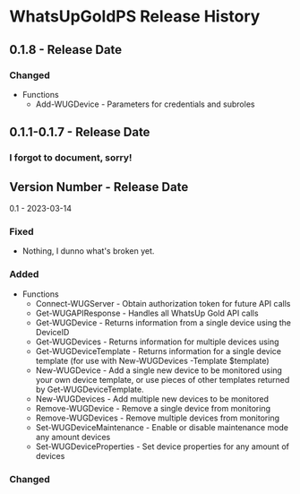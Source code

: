 # WhatsUpGoldPS Release History
## 0.1.8 - Release Date
### Changed
* Functions
  * Add-WUGDevice - Parameters for credentials and subroles
 
## 0.1.1-0.1.7 - Release Date
### I forgot to document, sorry!

## Version Number - Release Date
0.1 - 2023-03-14

### Fixed
* Nothing, I dunno what's broken yet.

### Added
* Functions
  * Connect-WUGServer - Obtain authorization token for future API calls
  * Get-WUGAPIResponse - Handles all WhatsUp Gold API calls
  * Get-WUGDevice - Returns information from a single device using the DeviceID
  * Get-WUGDevices - Returns information for multiple devices using 
  * Get-WUGDeviceTemplate - Returns information for a single device template (for use with New-WUGDevices -Template $template)
  * New-WUGDevice - Add a single new device to be monitored using your own device template, or use pieces of other templates returned by Get-WUGDeviceTemplate.
  * New-WUGDevices - Add multiple new devices to be monitored
  * Remove-WUGDevice - Remove a single device from monitoring
  * Remove-WUGDevices - Remove multiple devices from monitoring
  * Set-WUGDeviceMaintenance - Enable or disable maintenance mode any amount devices
  * Set-WUGDeviceProperties - Set device properties for any amount of devices

### Changed

